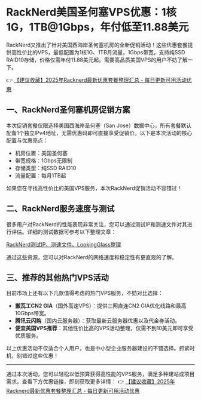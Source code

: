 # RackNerd美国圣何塞VPS优惠：1核1G，1TB@1Gbps，年付低至11.88美元

RackNerd又推出了针对美国西海岸圣何塞机房的全新促销活动！这些优惠套餐提供高性价比的VPS，最低配置为1核1G、1TB月流量，1Gbps带宽，支持纯SSD RAID10存储，价格仅需年付11.88美元起。需要高品质美国VPS的用户不妨了解一下。

👉 [【建议收藏】2025年Racknerd最新优惠套餐整理汇总 - 每日更新可用活动优惠](https://bit.ly/Rack_Nerd)

## 一、RackNerd圣何塞机房促销方案

本次促销套餐仅限选择美国西海岸圣何塞（San Jose）数据中心，所有套餐默认配备1个独立IPv4地址，无需优惠码即可直接享受促销价。以下是本次活动的核心配置与优惠亮点：

- 机房位置：美国圣何塞
- 带宽规格：1Gbps无限制
- 存储类型：纯SSD RAID10
- 流量配置：每月1TB起

如果您在寻找高性价比的美国VPS服务，本次RackNerd促销活动不容错过！

## 二、RackNerd服务速度与测试

很多用户对RackNerd的性能表现非常关注，您可以通过测试IP和测速文件对其进行评估。详细的测试数据可参考以下整理文章：

[RackNerd测试IP、测速文件、LookingGlass整理](https://bit.ly/Rack_Nerd)

通过这些资源，您可以对RackNerd的网络速度和稳定性有更直观的了解。

## 三、推荐的其他热门VPS活动

目前市场上还有以下几款值得考虑的热门VPS服务，不妨对比选择：

- **搬瓦工CN2 GIA**（国外高速VPS）：提供三网直连CN2 GIA优化线路和最高10Gbps带宽。
- **腾讯云闪购**（国内云服务器）：获取最新云服务器优惠以及代金券活动。
- **便宜美国VPS推荐**：其他性价比高的VPS活动整理，仅需不到10美元即可享受优质服务。

以上优惠活动不仅适合个人用户，也是中小型企业服务器建设的不错选择。抓紧时机，别错过这些优惠！

---
通过本次活动，您可以轻松以低预算获得高性能的VPS服务，满足多种建站或项目需求。查看下方优惠链接，即刻获取更多详情：
👉 [【建议收藏】2025年Racknerd最新优惠套餐整理汇总 - 每日更新可用活动优惠](https://bit.ly/Rack_Nerd)